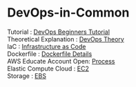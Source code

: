# DevOps-in-Common
Tutorial : <a href="https://www.youtube.com/watch?v=hQcFE0RD0cQ"> DevOps Beginners Tutorial</a> <br/> 
Theoretical Explanation : <a href="https://aws.amazon.com/devops/what-is-devops/#:~:text=DevOps%20is%20the%20combination%20of,development%20and%20infrastructure%20management%20processes."> DevOps Theory</a> <br/> 
IaC : <a href="https://www.redhat.com/en/topics/automation/what-is-infrastructure-as-code-iac"> Infrastructure as Code</a> <br/>
Dockerfile : <a href="https://learn.microsoft.com/en-us/virtualization/windowscontainers/manage-docker/manage-windows-dockerfile"> Dockerfile Details </a> <br/>
AWS Educate Account Open: <a href="https://www.youtube.com/watch?v=7KCs-0hfTXA"> Process </a> <br/>
Elastic Compute Cloud : <a href="https://www.youtube.com/watch?v=oqHfiRzxunY"> EC2</a> <br/>
Storage : <a href="https://aws.amazon.com/ebs/"> EBS </a>


